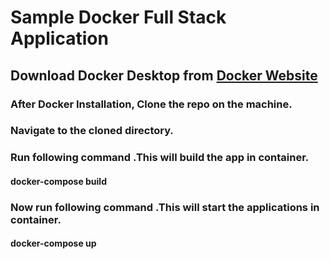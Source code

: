# Sample Docker Full Stack Application
## Download Docker Desktop from [Docker Website](https://www.docker.com/products/docker-desktop)
### After Docker Installation, Clone the repo on the machine.
### Navigate to the cloned directory.
### Run following command .This will build the app in container.
#### docker-compose build
### Now run following command .This will start the applications in container.
#### docker-compose up 
